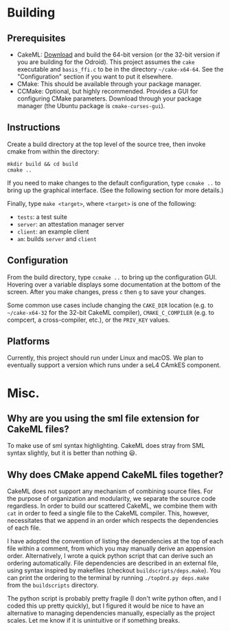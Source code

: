 # Building

## Prerequisites
- CakeML: [Download](https://cakeml.org/download.html) and build the 64-bit version (or the 32-bit version if you are building for the Odroid). This project assumes the `cake` executable and `basis_ffi.c` to be in the directory `~/cake-x64-64`. See the "Configuration" section if you want to put it elsewhere.
- CMake: This should be available through your package manager.
- CCMake: Optional, but highly recommended. Provides a GUI for configuring CMake parameters. Download through your package manager (the Ubuntu package is `cmake-curses-gui`).

## Instructions
Create a build directory at the top level of the source tree, then invoke cmake from within the directory:

    mkdir build && cd build
    cmake ..

If you need to make changes to the default configuration, type `ccmake ..` to bring up the graphical interface. (See the following section for more details.)

Finally, type `make <target>`, where `<target>` is one of the following:
- `tests`: a test suite
- `server`: an attestation manager server
- `client`: an example client
- `am`: builds `server` and `client`

## Configuration
From the build directory, type `ccmake ..` to bring up the configuration GUI. Hovering over a variable displays some documentation at the bottom of the screen. After you make changes, press `c` then `g` to save your changes.

Some common use cases include changing the `CAKE_DIR` location (e.g. to `~/cake-x64-32` for the 32-bit CakeML compiler), `CMAKE_C_COMPILER` (e.g. to compcert, a cross-compiler, etc.), or the `PRIV_KEY` values.

## Platforms
Currently, this project should run under Linux and macOS. We plan to eventually support a version which runs under a seL4 CAmkES component.

# Misc.

## Why are you using the sml file extension for CakeML files?
To make use of sml syntax highlighting. CakeML does stray from SML syntax slightly, but it is better than nothing 😃.

## Why does CMake append CakeML files together?
CakeML does not support any mechanism of combining source files. For the purpose of organization and modularity, we separate the source code regardless. In order to build our scattered CakeML, we combine them with `cat` in order to feed a single file to the CakeML compiler. This, however, necessitates that we append in an order which respects the dependencies of each file.

I have adopted the convention of listing the dependencies at the top of each file within a comment, from which you may manually derive an appension order. Alternatively, I wrote a quick python script that can derive such an ordering automatically. File dependencies are described in an external file, using syntax inspired by makefiles (checkout `buildscripts/deps.make`). You can print the ordering to the terminal by running `./topOrd.py deps.make` from the `buildscripts` directory.

The python script is probably pretty fragile (I don't write python often, and I coded this up pretty quickly), but I figured it would be nice to have an alternative to managing dependencies manually, especially as the project scales. Let me know if it is unintuitive or if something breaks.
